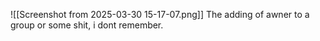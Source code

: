 ![[Screenshot from 2025-03-30 15-17-07.png]]
The adding of awner to a group or some shit, i dont remember.